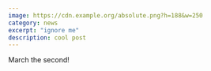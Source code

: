 ```yaml
---
image: https://cdn.example.org/absolute.png?h=188&w=250
category: news
excerpt: "ignore me"
description: cool post
---
```


March the second!
